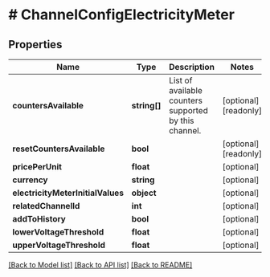 # # ChannelConfigElectricityMeter

## Properties

Name | Type | Description | Notes
------------ | ------------- | ------------- | -------------
**countersAvailable** | **string[]** | List of available counters supported by this channel. | [optional] [readonly]
**resetCountersAvailable** | **bool** |  | [optional] [readonly]
**pricePerUnit** | **float** |  | [optional]
**currency** | **string** |  | [optional]
**electricityMeterInitialValues** | **object** |  | [optional]
**relatedChannelId** | **int** |  | [optional]
**addToHistory** | **bool** |  | [optional]
**lowerVoltageThreshold** | **float** |  | [optional]
**upperVoltageThreshold** | **float** |  | [optional]

[[Back to Model list]](../../README.md#models) [[Back to API list]](../../README.md#endpoints) [[Back to README]](../../README.md)
